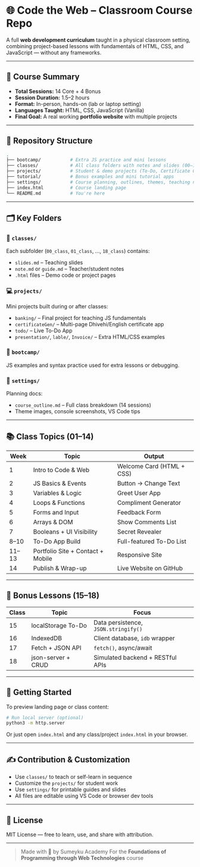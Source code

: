 # 🌐 Code the Web – Classroom Course Repo

A full **web development curriculum** taught in a physical classroom setting, combining project-based lessons with fundamentals of HTML, CSS, and JavaScript — without any frameworks.

---

## 🏫 Course Summary

- **Total Sessions:** 14 Core + 4 Bonus
- **Session Duration:** 1.5–2 hours
- **Format:** In-person, hands-on (lab or laptop setting)
- **Languages Taught:** HTML, CSS, JavaScript (Vanilla)
- **Final Goal:** A real working **portfolio website** with multiple projects

---

## 📂 Repository Structure

```bash
.
├── bootcamp/           # Extra JS practice and mini lessons
├── classes/            # All class folders with notes and slides (00–18)
├── projects/           # Student & demo projects (To-Do, Certificate Gen, etc.)
├── tutorial/           # Bonus examples and mini tutorial apps
├── settings/           # Course planning, outlines, themes, teaching notes
├── index.html          # Course landing page
└── README.md           # You're here
````

---

## 🗂️ Key Folders

### 📘 `classes/`

Each subfolder (`00_class`, `01_class`, ..., `18_class`) contains:

* `slides.md` – Teaching slides
* `note.md` or `guide.md` – Teacher/student notes
* `.html` files – Demo code or project pages

### 💻 `projects/`

Mini projects built during or after classes:

* `banking/` – Final project for teaching JS fundamentals
* `certificateGen/` – Multi-page Dhivehi/English certificate app
* `todo/` – Live To-Do App
* `presentation/`, `lable/`, `Invoice/` – Extra HTML/CSS examples

### 🎒 `bootcamp/`

JS examples and syntax practice used for extra lessons or debugging.

### 📁 `settings/`

Planning docs:

* `course_outline.md` – Full class breakdown (14 sessions)
* Theme images, console screenshots, VS Code tips

---

## 📚 Class Topics (01–14)

| Week  | Topic                             | Output                    |
| ----- | --------------------------------- | ------------------------- |
| 1     | Intro to Code & Web               | Welcome Card (HTML + CSS) |
| 2     | JS Basics & Events                | Button → Change Text      |
| 3     | Variables & Logic                 | Greet User App            |
| 4     | Loops & Functions                 | Compliment Generator      |
| 5     | Forms and Input                   | Feedback Form             |
| 6     | Arrays & DOM                      | Show Comments List        |
| 7     | Booleans + UI Visibility          | Secret Revealer           |
| 8–10  | To-Do App Build                   | Full-featured To-Do List  |
| 11–13 | Portfolio Site + Contact + Mobile | Responsive Site           |
| 14    | Publish & Wrap-up                 | Live Website on GitHub    |

---

## 🎁 Bonus Lessons (15–18)

| Class | Topic              | Focus                                |
| ----- | ------------------ | ------------------------------------ |
| 15    | localStorage To-Do | Data persistence, `JSON.stringify()` |
| 16    | IndexedDB          | Client database, `idb` wrapper       |
| 17    | Fetch + JSON API   | `fetch()`, async/await               |
| 18    | json-server + CRUD | Simulated backend + RESTful APIs     |

---

## 🚀 Getting Started

To preview landing page or class content:

```bash
# Run local server (optional)
python3 -m http.server
```

Or just open `index.html` and any class/project `index.html` in your browser.

---

## ✍️ Contribution & Customization

* Use `classes/` to teach or self-learn in sequence
* Customize the `projects/` for student work
* Use `settings/` for printable guides and slides
* All files are editable using VS Code or browser dev tools

---

## 📄 License

MIT License — free to learn, use, and share with attribution.

---

> Made with 💙 by Sumeyku Academy
> For the **Foundations of Programming through Web Technologies** course

```